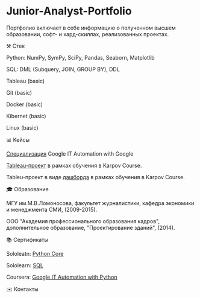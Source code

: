# Junior-Analyst-Portfolio

Портфолио включает в себе информацию о полученном высшем образовании, софт- и хард-скиллах, реализованных проектах.

⚒ Стек

Python: NumPy, SymPy, SciPy, Pandas, Seaborn, Matplotlib

SQL: DML (Subquery, JOIN, GROUP BY), DDL

Tableau (basic)

Git (basic)

Docker (basic)

Kibernet (basic)

Linux (basic)


📊 Кейсы

[Специализация](url) Google IT Automation with Google

[Tableau-проект](url) в рамках обучения в Karpov Course.

Tableu-проект в виде [дашборда](url) в рамках обучения в Karpov Course.


🎓 Образование

МГУ им.М.В.Ломоносова, факультет журналистики, кафедра экономики и менеджмента СМИ, (2009-2015).

ООО "Академия профессионального образования кадров", дополнительное образование, "Проектирование зданий", (2014).



📚 Сертификаты

Sololeatn: [Python Core](url)

Sololearn: [SQL](url)

Coursera: [Google IT Automation with Python](url)

✉️ Контакты
